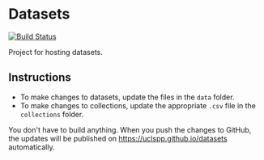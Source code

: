 # Datasets

[![Build Status](https://travis-ci.org/UCLSPP/datasets.svg?branch=master)](https://travis-ci.org/UCLSPP/datasets)

Project for hosting datasets. 

## Instructions

- To make changes to datasets, update the files in the `data` folder. 
- To make changes to collections, update the appropriate `.csv` file in the `collections` folder.

You don't have to build anything. When you push the changes to GitHub, the updates will be published on https://uclspp.github.io/datasets automatically.



